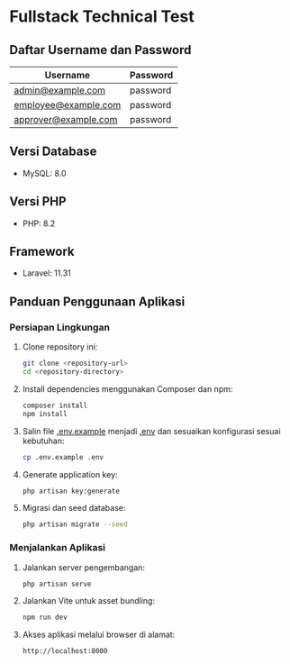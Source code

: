 # Fullstack Technical Test

## Daftar Username dan Password

| Username       | Password   |
| -------------- | ---------- |
| admin@example.com | password |
| employee@example.com | password |
| approver@example.com | password |

## Versi Database

- MySQL: 8.0

## Versi PHP

- PHP: 8.2

## Framework

- Laravel: 11.31

## Panduan Penggunaan Aplikasi

### Persiapan Lingkungan

1. Clone repository ini:
    ```sh
    git clone <repository-url>
    cd <repository-directory>
    ```

2. Install dependencies menggunakan Composer dan npm:
    ```sh
    composer install
    npm install
    ```

3. Salin file [.env.example](http://_vscodecontentref_/0) menjadi [.env](http://_vscodecontentref_/1) dan sesuaikan konfigurasi sesuai kebutuhan:
    ```sh
    cp .env.example .env
    ```

4. Generate application key:
    ```sh
    php artisan key:generate
    ```

5. Migrasi dan seed database:
    ```sh
    php artisan migrate --seed
    ```

### Menjalankan Aplikasi

1. Jalankan server pengembangan:
    ```sh
    php artisan serve
    ```

2. Jalankan Vite untuk asset bundling:
    ```sh
    npm run dev
    ```

3. Akses aplikasi melalui browser di alamat:
    ```
    http://localhost:8000
